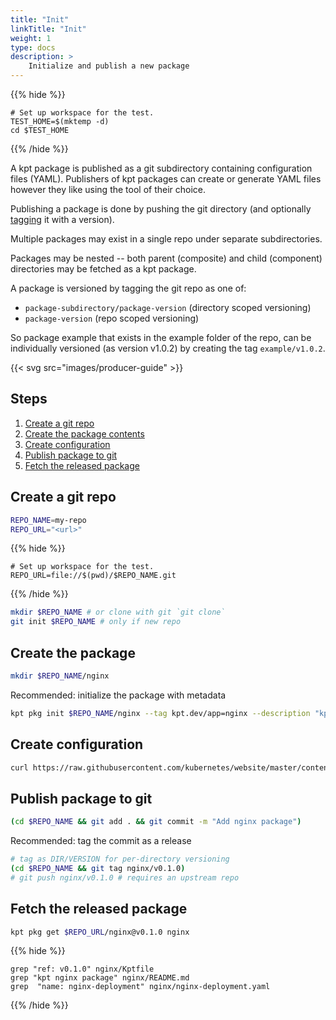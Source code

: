 ```yaml
---
title: "Init"
linkTitle: "Init"
weight: 1
type: docs
description: >
    Initialize and publish a new package
---
```


{{% hide %}}
<!-- @makeWorkplace @verifyGuides-->
```
# Set up workspace for the test.
TEST_HOME=$(mktemp -d)
cd $TEST_HOME
```
{{% /hide %}}

A kpt package is published as a git subdirectory containing configuration
files (YAML). Publishers of kpt packages can create or generate YAML files
however they like using the tool of their choice.

Publishing a package is done by pushing the git directory
(and optionally [tagging] it with a version).


Multiple packages may exist in a single repo under separate subdirectories.

Packages may be nested -- both parent (composite) and child
(component) directories may be fetched as a kpt package.

A package is versioned by tagging the git repo as one of:

- `package-subdirectory/package-version` (directory scoped versioning)
- `package-version` (repo scoped versioning)

So package example that exists in the example folder of the repo, can
be individually versioned (as version v1.0.2) by creating the tag `example/v1.0.2`.



{{< svg src="images/producer-guide" >}}

## Steps

1. [Create a git repo](#create-a-git-repo)
2. [Create the package contents](#create-the-package)
3. [Create configuration](#create-configuration)
4. [Publish package to git](#publish-package-to-git)
5. [Fetch the released package](#fetch-the-released-package)

## Create a git repo

<!-- @defineEnvVars @verifyGuides-->
```sh
REPO_NAME=my-repo
REPO_URL="<url>"
```

{{% hide %}}
<!-- @setRepoUrlForTest @verifyGuides-->
```
# Set up workspace for the test.
REPO_URL=file://$(pwd)/$REPO_NAME.git
```
{{% /hide %}}

<!-- @setupRepo @verifyGuides-->
```sh
mkdir $REPO_NAME # or clone with git `git clone`
git init $REPO_NAME # only if new repo
```

## Create the package

<!-- @createPackage @verifyGuides-->
```sh
mkdir $REPO_NAME/nginx
```

Recommended: initialize the package with metadata

<!-- @initPackage @verifyGuides-->
```sh
kpt pkg init $REPO_NAME/nginx --tag kpt.dev/app=nginx --description "kpt nginx package"
```

## Create configuration

<!-- @addConfig @verifyGuides-->
```sh
curl https://raw.githubusercontent.com/kubernetes/website/master/content/en/examples/controllers/nginx-deployment.yaml --output $REPO_NAME/nginx/nginx-deployment.yaml
```

## Publish package to git

<!-- @commitRepo @verifyGuides-->
```sh
(cd $REPO_NAME && git add . && git commit -m "Add nginx package")
```

Recommended: tag the commit as a release

<!-- @createTag @verifyGuides-->
```sh
# tag as DIR/VERSION for per-directory versioning
(cd $REPO_NAME && git tag nginx/v0.1.0)
# git push nginx/v0.1.0 # requires an upstream repo
```

## Fetch the released package

<!-- @fetchPackage @verifyGuides-->
```sh
kpt pkg get $REPO_URL/nginx@v0.1.0 nginx
```

{{% hide %}}
<!-- @setRepoUrlForTest @verifyGuides-->
```
grep "ref: v0.1.0" nginx/Kptfile
grep "kpt nginx package" nginx/README.md
grep  "name: nginx-deployment" nginx/nginx-deployment.yaml
```
{{% /hide %}}

[tagging]: https://git-scm.com/book/en/v2/Git-Basics-Tagging
